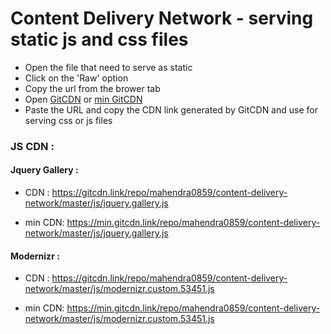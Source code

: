 # Content Delivery Network - serving static js and css files

- Open the file that need to serve as static
- Click on the 'Raw' option
- Copy the url from the brower tab
- Open [GitCDN](https://gitcdn.link/) or [min GitCDN](https://min.gitcdn.link/)
- Paste the URL and copy the CDN link generated by GitCDN and use for serving css or js files

### JS CDN :

#### Jquery Gallery :

- CDN : https://gitcdn.link/repo/mahendra0859/content-delivery-network/master/js/jquery.gallery.js

- min CDN: https://min.gitcdn.link/repo/mahendra0859/content-delivery-network/master/js/jquery.gallery.js

#### Modernizr :

- CDN : https://gitcdn.link/repo/mahendra0859/content-delivery-network/master/js/modernizr.custom.53451.js

- min CDN: https://min.gitcdn.link/repo/mahendra0859/content-delivery-network/master/js/modernizr.custom.53451.js
